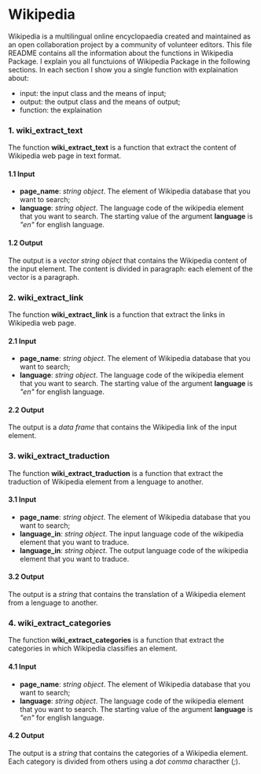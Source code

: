 # Wikipedia
Wikipedia is a multilingual online encyclopaedia created and maintained as an open collaboration project by a community of volunteer editors. This file README contains all the information about the functions in Wikipedia Package. I explain you all functuions of Wikipedia Package in the following sections. In each section I show you a single function with explaination about:
- input: the input class and the means of input;
- output: the output class and the means of output;
- function: the explaination


### 1. wiki_extract_text
The function **wiki_extract_text** is a function that extract the content of Wikipedia web page in text format. 

#### 1.1 Input
- **page_name**: *string object*. The element of Wikipedia database that you want to search;
- **language**: *string object*. The language code of the wikipedia element that you want to search. The starting value of the argument **language** is *"en"* for english language. 

#### 1.2 Output
The output is a *vector string object* that contains the Wikipedia content of the input element. The content is divided in paragraph: each element of the vector is a paragraph. 

### 2. wiki_extract_link
The function **wiki_extract_link** is a function that extract the links in Wikipedia web page. 

#### 2.1 Input
- **page_name**: *string object*. The element of Wikipedia database that you want to search;
- **language**: *string object*. The language code of the wikipedia element that you want to search. The starting value of the argument **language** is *"en"* for english language. 

#### 2.2 Output
The output is a *data frame* that contains the Wikipedia link of the input element. 

### 3. wiki_extract_traduction
The function **wiki_extract_traduction** is a function that extract the traduction of Wikipedia element from a lenguage to another. 

#### 3.1 Input
- **page_name**: *string object*. The element of Wikipedia database that you want to search;
- **language_in**: *string object*. The input language code of the wikipedia element that you want to traduce.
- **language_in**: *string object*. The output language code of the wikipedia element that you want to traduce.

#### 3.2 Output
The output is a *string* that contains the translation of a Wikipedia element from a lenguage to another. 


### 4. wiki_extract_categories
The function **wiki_extract_categories** is a function that extract the categories in which Wikipedia classifies an element. 

#### 4.1 Input
- **page_name**: *string object*. The element of Wikipedia database that you want to search;
- **language**: *string object*. The language code of the wikipedia element that you want to search. The starting value of the argument **language** is *"en"* for english language. 


#### 4.2 Output
The output is a *string* that contains the categories of a Wikipedia element. Each category is divided from others using a *dot comma* characther (*;*). 


